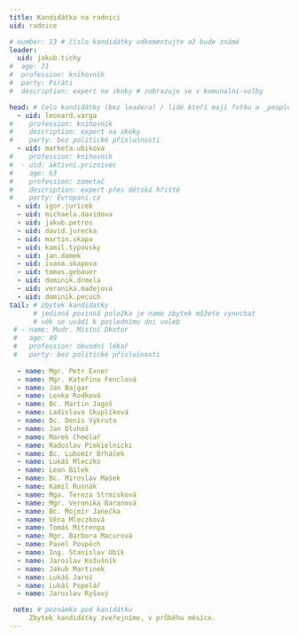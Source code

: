 ```yaml
---
title: Kandidátka na radnici
uid: radnice

# number: 13 # číslo kandidátky odkomentujte až bude známé
leader:
  uid: jakub.tichy
#  age: 31
#  profession: knihovník
#  party: Piráti
#  description: expert na skoky # zobrazuje se v komunalni-volby

head: # čelo kandidátky (bez leadera) / lidé kteří mají fotku a _people/jmeno.md
  - uid: leonard.varga
#    profession: knihovník
#    description: expert na skoky
#    party: bez politické příslušnosti
  - uid: marketa.ubikova
#    profession: knihovník
#  - uid: aktivni.priznivec
#    age: 63
#    profession: zametač
#    description: expert přes dětská hřiště
#    party: Evropani.cz
  - uid: igor.juricek
  - uid: michaela.davidova
  - uid: jakub.petros
  - uid: david.jurecka
  - uid: martin.skapa
  - uid: kamil.typovsky
  - uid: jan.damek
  - uid: ivana.skapova
  - uid: tomas.gebauer
  - uid: dominik.drmela
  - uid: veronika.madejova
  - uid: dominik.pecuch
tail: # zbytek kandidatky
      # jedinná povinná položka je name zbytek můžete vynechat
      # věk se uvádí k poslednímu dni voleb
 # - name: Mudr. Místní Dkotor
 #   age: 49
 #   profession: obvodní lékař
 #   party: bez politické příslušnosti
 
  - name: Mgr. Petr Exner
  - name: Mgr. Kateřina Fenclová
  - name: Jan Bajgar
  - name: Lenka Rodková
  - name: Bc. Martin Jagoš
  - name: Ladislava Skuplíková
  - name: Bc. Denis Výkruta
  - name: Jan Dluhoš
  - name: Marek Chmelař
  - name: Radoslav Piekielnicki
  - name: Bc. Lubomír Brháček
  - name: Lukáš Mleczko
  - name: Leon Bílek
  - name: Bc. Miroslav Mašek
  - name: Kamil Rusnák
  - name: Mga. Tereza Strmisková
  - name: Mgr. Veronika Baranová
  - name: Bc. Mojmír Janečka
  - name: Věra Mleczková
  - name: Tomáš Mitrenga
  - name: Mgr. Barbora Macurová
  - name: Pavel Pospěch
  - name: Ing. Stanislav Ubík
  - name: Jaroslav Kožušník
  - name: Jakub Martinek
  - name: Lukáš Jaroš
  - name: Lukáš Popelář
  - name: Jaroslav Ryšavý

 note: # poznámka pod kanidátku
     Zbytek kandidátky zveřejníme, v průběhu měsíce.
---
```




